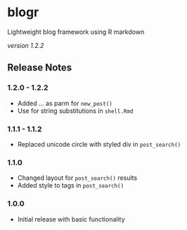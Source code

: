 # blogr

Lightweight blog framework using R markdown

*version 1.2.2*

## Release Notes

### 1.2.0 - 1.2.2

* Added ... as parm for `new_post()`
* Use for string substitutions in `shell.Rmd`

### 1.1.1 - 1.1.2

* Replaced unicode circle with styled div in `post_search()`

### 1.1.0

* Changed layout for `post_search()` results
* Added style to tags in `post_search()`

### 1.0.0

* Initial release with basic functionality
